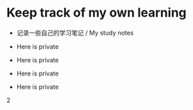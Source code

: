 # Keep track of my own learning
- 记录一些自己的学习笔记 /  My study notes
- Here is private 
- Here is private

- Here is private

- Here is private


2